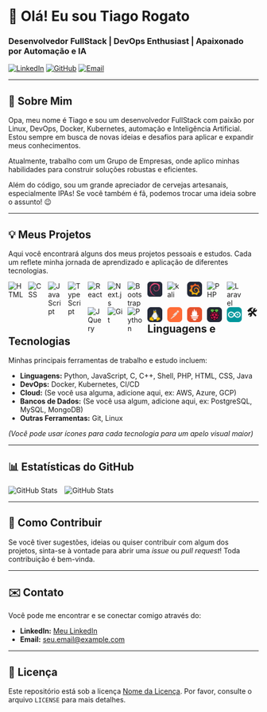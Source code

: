 # 👋 Olá! Eu sou Tiago Rogato

### Desenvolvedor FullStack | DevOps Enthusiast | Apaixonado por Automação e IA

[<img alt="LinkedIn" src="https://img.shields.io/badge/LinkedIn-0077B5?style=for-the-badge&logo=linkedin&logoColor=white" />](https://www.linkedin.com/in/tiago-rogato-da-silveira-095563b6/)
[<img alt="GitHub" src="https://img.shields.io/badge/GitHub-100000?style=for-the-badge&logo=github&logoColor=white" />](https://github.com/TRogato/Trogato)
[<img alt="Email" src="https://img.shields.io/badge/Email-D14836?style=for-the-badge&logo=gmail&logoColor=white" />](t.rogato@gmail.com)

---

## 🚀 Sobre Mim

Opa, meu nome é Tiago e sou um desenvolvedor FullStack com paixão por Linux, DevOps, Docker, Kubernetes, automação e Inteligência Artificial. Estou sempre em busca de novas ideias e desafios para aplicar e expandir meus conhecimentos.

Atualmente, trabalho com um Grupo de Empresas, onde aplico minhas habilidades para construir soluções robustas e eficientes.

Além do código, sou um grande apreciador de cervejas artesanais, especialmente IPAs! Se você também é fã, podemos trocar uma ideia sobre o assunto! 😉

---

## 💡 Meus Projetos

Aqui você encontrará alguns dos meus projetos pessoais e estudos. Cada um reflete minha jornada de aprendizado e aplicação de diferentes tecnologias.



<img 
    align="left" 
    alt="HTML"
    title="HTML" 
    width="30px" 
    style="padding-right: 10px;" 
    src="https://cdn.jsdelivr.net/gh/devicons/devicon@latest/icons/html5/html5-original.svg" 
/>
<img 
    align="left" 
    alt="CSS" 
    title="CSS"
    width="30px" 
    style="padding-right: 10px;" 
    src="https://cdn.jsdelivr.net/gh/devicons/devicon@latest/icons/css3/css3-original.svg" 
/>
<img 
    align="left" 
    alt="JavaScript" 
    title="JavaScript"
    width="30px" 
    style="padding-right: 10px;" 
    src="https://cdn.jsdelivr.net/gh/devicons/devicon@latest/icons/javascript/javascript-original.svg" 
/>
<img 
    align="left" 
    alt="TypeScript"
    title="TypeScript" 
    width="30px" 
    style="padding-right: 10px;" 
    src="https://cdn.jsdelivr.net/gh/devicons/devicon@latest/icons/typescript/typescript-original.svg" 
/>
<img 
    align="left" 
    alt="React"
    title="React" 
    width="30px" 
    style="padding-right: 10px;" 
    src="https://cdn.jsdelivr.net/gh/devicons/devicon@latest/icons/react/react-original.svg" 
/>
<img 
    align="left" 
    alt="Next.js" 
    title="Next.js"
    width="30px" 
    style="padding-right: 10px;" 
    src="https://cdn.jsdelivr.net/gh/devicons/devicon@latest/icons/nextjs/nextjs-original.svg" 
/>
<img 
    align="left" 
    alt="Bootstrap"
    title="Bootstrap" 
    width="30px" 
    style="padding-right: 10px;" 
    src="https://cdn.jsdelivr.net/gh/devicons/devicon@latest/icons/bootstrap/bootstrap-original.svg" 
/>
<img 
    align="left" 
    alt="debian" 
    title="debian"
    width="30px" 
    style="padding-right: 10px;" 
    src="https://github.com/tandpfun/skill-icons/blob/main/icons/Debian-Dark.svg" 
/>
<img 
    align="left" 
    alt="kali" 
    title="kali"
    width="30px" 
    style="padding-right: 10px;" 
    src="https://github.com/tandpfun/skill-icons/blob/main/icons/Kali-Dark.svg" 
/>
<img 
    align="left" 
    alt="grafana" 
    title="grafana"
    width="30px" 
    style="padding-right: 10px;" 
    src="https://github.com/tandpfun/skill-icons/blob/main/icons/Grafana-Dark.svg" 
/>
<img 
    align="left" 
    alt="PHP" 
    title="PHP"
    width="30px" 
    style="padding-right: 10px;" 
    src="https://cdn.jsdelivr.net/gh/devicons/devicon@latest/icons/php/php-original.svg" 
/>
<img 
    align="left" 
    alt="Laravel" 
    title="Laravel"
    width="30px" 
    style="padding-right: 10px;" 
    src="https://cdn.jsdelivr.net/gh/devicons/devicon@latest/icons/laravel/laravel-original.svg" 
/>
<img 
    align="left" 
    alt="JQuery" 
    title="JQuery"
    width="30px" 
    style="padding-right: 10px;" 
    src="https://cdn.jsdelivr.net/gh/devicons/devicon@latest/icons/jquery/jquery-original.svg" 
/>
<img 
    align="left" 
    alt="Git" 
    title="Git"
    width="30px" 
    style="padding-right: 10px;" 
    src="https://cdn.jsdelivr.net/gh/devicons/devicon@latest/icons/git/git-original.svg" 
/>
<img 
    align="left" 
    alt="Python" 
    title="Python"
    width="30px" 
    style="padding-right: 10px;" 
    src="https://cdn.jsdelivr.net/gh/devicons/devicon@latest/icons/python/python-original.svg" 
/>
<img 
    align="left" 
    alt="linux" 
    title="linux"
    width="30px" 
    style="padding-right: 10px;" 
    src="https://github.com/tandpfun/skill-icons/blob/main/icons/Linux-Dark.svg" 
/>
<img 
    align="left" 
    alt="postman" 
    title="postman"
    width="30px" 
    style="padding-right: 10px;" 
    src="https://github.com/tandpfun/skill-icons/blob/main/icons/Postman.svg" 
/>
<img 
    align="left" 
    alt="Prometheus" 
    title="Prometheus"
    width="30px" 
    style="padding-right: 10px;" 
    src="https://github.com/tandpfun/skill-icons/blob/main/icons/Prometheus.svg" 
/>
<img 
    align="left" 
    alt="Pi" 
    title="Pi"
    width="30px" 
    style="padding-right: 10px;" 
    src="https://github.com/tandpfun/skill-icons/blob/main/icons/RaspberryPi-Dark.svg" 
/>
<img 
    align="left" 
    alt="Arduino" 
    title="Arduino"
    width="30px" 
    style="padding-right: 10px;" 
    src="https://github.com/tandpfun/skill-icons/blob/main/icons/Arduino.svg" 
/>

<br>

## 🛠️ Linguagens e Tecnologias

Minhas principais ferramentas de trabalho e estudo incluem:

*   **Linguagens:** Python, JavaScript, C, C++, Shell, PHP, HTML, CSS, Java
*   **DevOps:** Docker, Kubernetes, CI/CD
*   **Cloud:** (Se você usa alguma, adicione aqui, ex: AWS, Azure, GCP)
*   **Bancos de Dados:** (Se você usa algum, adicione aqui, ex: PostgreSQL, MySQL, MongoDB)
*   **Outras Ferramentas:** Git, Linux

*(Você pode usar ícones para cada tecnologia para um apelo visual maior)*

---

## 📊 Estatísticas do GitHub

<p align="left">
  <img alt="GitHub Stats" height="200" style="padding-right: 10px;" src="https://github-readme-stats.vercel.app/api?username=TRogato&show_icons=true&theme=radical" alt="Estatísticas do GitHub" />
  
  <img alt="GitHub Stats" height="200" src="https://github-readme-stats.vercel.app/api/top-langs/?username=TRogato&layout=compact&theme=radical" alt="Top Linguagens" />
</p>

---

## 🤝 Como Contribuir

Se você tiver sugestões, ideias ou quiser contribuir com algum dos projetos, sinta-se à vontade para abrir uma *issue* ou *pull request*! Toda contribuição é bem-vinda.

---

## ✉️ Contato

Você pode me encontrar e se conectar comigo através do:

*   **LinkedIn:** [Meu LinkedIn](https://www.linkedin.com/in/tiago-rogato-da-silveira-095563b6/)
*   **Email:** [seu.email@example.com](mailto:t.rogato@gmail.com)

---

## 📄 Licença

Este repositório está sob a licença [Nome da Licença](LINK_PARA_LICENCA_SE_HOUVER). Por favor, consulte o arquivo `LICENSE` para mais detalhes.

